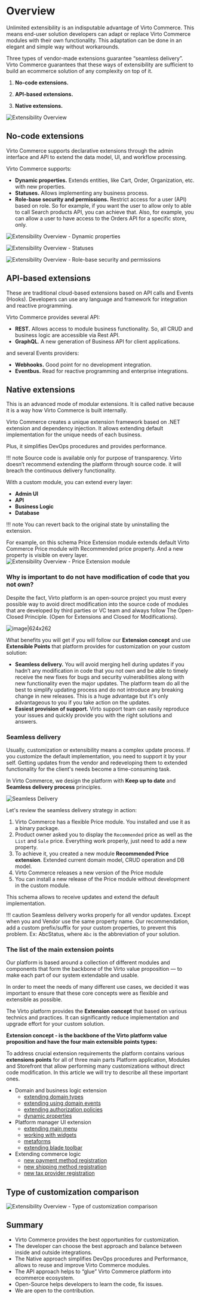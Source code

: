# Overview

Unlimited extensibility is an indisputable advantage of Virto Commerce. This means end-user solution developers can adapt or replace Virto Commerce modules with their own functionality. This adaptation can be done in an elegant and simple way without workarounds.

Three types of vendor-made extensions guarantee “seamless delivery”.  Virto Commerce guarantees that these ways of extensibility are sufficient to build an ecommerce solution of any complexity on top of it.  
 
1. **No-code extensions.** 
 
2. **API-based extensions.** 
 
3. **Native extensions.** 

![Extensibility Overview](../../media/extensibility-overview-1.png)

## No-code extensions

Virto Commerce supports declarative extensions through the admin interface and API to extend the data model, UI, and workflow processing.  

Virto Commerce supports:

* **Dynamic properties.** Extends entities, like Cart, Order, Organization, etc. with new properties.
* **Statuses.** Allows implementing any business process.
* **Role-base security and permissions.** Restrict access for a user (API) based on role. So for example, if you want the user to allow only to able to call Search products API, you can achieve that. Also, for example, you can allow a user to have access to the Orders API for a specific store, only.

![Extensibility Overview - Dynamic properties](../../media/extensibility-overview-2.png)

![Extensibility Overview - Statuses](../../media/extensibility-overview-3.png)

![Extensibility Overview - Role-base security and permissions](../../media/extensibility-overview-4.png)

## API-based extensions

These are traditional cloud-based extensions based on API calls and Events (Hooks). Developers can use any language and framework for integration and reactive programming. 

Virto Commerce provides several API:

* **REST.** Allows access to module business functionality. So, all CRUD and business logic are accessible via Rest API.
* **GraphQL**. A new generation of Business API for client applications. 

and several Events providers:

* **Webhooks.** Good point for no development integration.
* **Eventbus.** Read for reactive programming and enterprise integrations.

## Native extensions

This is an advanced mode of modular extensions. It is called native because it is a way how Virto Commerce is built internally. 

Virto Commerce creates a unique extension framework based on .NET extension and dependency injection. It allows extending default implementation for the unique needs of each business.

Plus, it simplifies DevOps procedures and provides performance.

!!! note
    Source code is available only for purpose of transparency. Virto doesn’t recommend extending the platform through source code. it will breach the continuous delivery functionality.

With a custom module, you can extend every layer:

* **Admin UI**
* **API**
* **Business Logic**
* **Database**

!!! note
    You can revert back to the original state by uninstalling the extension. 

For example, on this schema Price Extension module extends default Virto Commerce Price module with Recommended price property. And a new property is visible on every layer.
![Extensibility Overview - Price Extension module](../../media/extensibility-overview-5.png)


### Why is important to do not have modification of code that you not own?

Despite the fact, Virto platform is an open-source project you must every possible way to avoid direct modification into the source code of modules that are developed by third parties or VC team and always follow The Open-Closed Principle. (Open for Extensions and Closed for Modifications).

![image|624x262](../../media/extensibility-basics-1.png) 

What benefits you will get if you will follow our **Extension concept** and use **Extensible Points** that platform provides for customization on your custom solution:

* **Seamless delivery.**  You will avoid merging hell during updates if you hadn’t any modification in code that you not own and be able to timely receive the new fixes for bugs and security vulnerabilities along with new functionality even the major updates. The platform team do all the best to simplify updating process and do not introduce any breaking change in new releases.  This is a huge advantage but it's only advantageous to you if you take action on the updates.
* **Easiest provision of support.** Virto support team can easily reproduce your issues and quickly provide you with the right solutions and answers.

### Seamless delivery 

Usually, customization or extensibility means a complex update process. 
If you customize the default implementation, you need to support it by your self.
Getting updates from the vendor and redeveloping them to extended functionality for the client's needs become a time-consuming task.

In Virto Commerce, we design the platform with **Keep up to date** and **Seamless delivery process** principles.

![Seamless Delivery](../../media/seamless-delivery.png)

Let's review the seamless delivery strategy in action:

1. Virto Commerce has a flexible Price module. You installed and use it as a binary package.
1. Product owner asked you to display the `Recommended` price as well as the `List` and `Sale` price.
Everything work properly, just need to add a new property.
1. To achieve it, you created a new module **Recommended Price extension**. Extended current domain model, CRUD operation and DB model.
1. Virto Commerce releases a new version of the Price module
1. You can install a new release of the Price module without development in the custom module.

This schema allows to receive updates and extend the default implementation.

!!! caution
    Seamless delivery works properly for all vendor updates. Except when you and Vendor use the same property name.
    Our recommendation, add a custom prefix/suffix for your custom properties, to prevent this problem.
    Ex: AbcStatus, where `Abc` is the abbreviation of your solution. 


### The list of the main extension points

Our platform is based around a collection of different modules and components that form the backbone of the Virto value proposition — to make each part of our system extendable and usable.

In order to meet the needs of many different use cases, we decided it was important to ensure that these core concepts were as flexible and extensible as possible.

The Virto platform provides the **Extension concept** that based on various technics and practices. It can significantly reduce implementation and upgrade effort for your custom solution.

**Extension concept - is the backbone of the Virto platform value proposition and have the four main extensible points types:**

To address crucial extension requirements the platform contains various **extensions points** for all of three main parts Platform application, Modules and Storefront that allow performing many customizations without direct code modification. In this article we will try to describe all these important ones.

* Domain and business logic extension
    * [extending domain types](extending-domain-models.md)
    * [extending using domain events](extending-using-events.md)
    * [extending authorization policies](extending-authorization-policies.md)
    * [dynamic properties](using-dynamic-properties.md)
* Platform manager UI extension
    * [extending main menu](extending-main-menu.md)
    * [working with widgets](widgets.md)
    * [metaforms](metaform.md)
    * [extending blade toolbar](blade-toolbar.md)
* Extending commerce logic
    * [new payment method registration](new-payment-method-registration.md)
    * [new shipping method registration](new-shipping-method-registration.md)
    * [new tax provider registration](new-tax-provider-registration.md)

  
## Type of customization comparison

![Extensibility Overview - Type of customization comparison](../../media/extensibility-overview-6.png)

## Summary
* Virto Commerce provides the best opportunities for customization. 
* The developer can choose the best approach and balance between inside and outside integrations.
* The Native approach simplifies DevOps procedures and Performance, allows to reuse and improve Virto Commerce modules.
* The API approach helps to “glue” Virto Commerce platform into ecommerce ecosystem. 
* Open-Source helps developers to learn the code, fix issues.
* We are open to the contribution.

